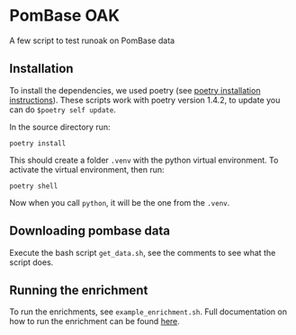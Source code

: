 # PomBase OAK

A few script to test runoak on PomBase data

## Installation

To install the dependencies, we used poetry (see [poetry installation instructions](https://python-poetry.org/docs/)). These scripts work with poetry version 1.4.2, to update you can do `$poetry self update`.

In the source directory run:

```
poetry install
```

This should create a folder `.venv` with the python virtual environment. To activate the virtual environment, then run:

```
poetry shell
```

Now when you call `python`, it will be the one from the `.venv`.

## Downloading pombase data

Execute the bash script `get_data.sh`, see the comments to see what the script does.

## Running the enrichment

To run the enrichments, see `example_enrichment.sh`. Full documentation on how to run the enrichment can be found [here](https://incatools.github.io/ontology-access-kit/cli.html#runoak-enrichment).
